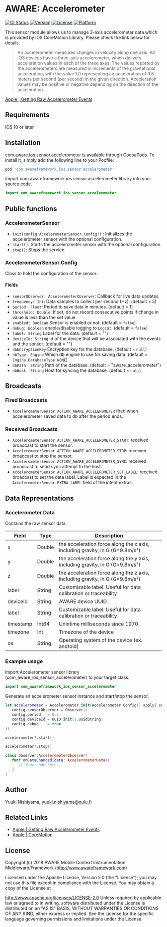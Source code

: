 # AWARE: Accelerometer

[![CI Status](https://img.shields.io/travis/awareframework/com.awareframework.ios.sensor.accelerometer.svg?style=flat)](https://travis-ci.org/awareframework/com.awareframework.ios.sensor.accelerometer)
[![Version](https://img.shields.io/cocoapods/v/com.awareframework.ios.sensor.accelerometer.svg?style=flat)](https://cocoapods.org/pods/com.awareframework.ios.sensor.accelerometer)
[![License](https://img.shields.io/cocoapods/l/com.awareframework.ios.sensor.accelerometer.svg?style=flat)](https://cocoapods.org/pods/com.awareframework.ios.sensor.accelerometer)
[![Platform](https://img.shields.io/cocoapods/p/com.awareframework.ios.sensor.accelerometer.svg?style=flat)](https://cocoapods.org/pods/com.awareframework.ios.sensor.accelerometer)

This sensor module allows us to manage 3-axis accelerometer data which is provided by iOS CoreMotion Library. Please check the link below for details. 

> An accelerometer measures changes in velocity along one axis. All iOS devices have a three-axis accelerometer, which delivers acceleration values in each of the three axes. The values reported by the accelerometers are measured in increments of the gravitational acceleration, with the value 1.0 representing an acceleration of 9.8 meters per second (per second) in the given direction. Acceleration values may be positive or negative depending on the direction of the acceleration. 

[ Apple | Getting Raw Accelerometer Events ](https://developer.apple.com/documentation/coremotion/getting_raw_accelerometer_events)

## Requirements
iOS 10 or later

## Installation

com.aware.ios.sensor.accelerometer is available through [CocoaPods](http://cocoapods.org). To install it, simply add the following line to your Podfile:

```ruby
pod 'com.awareframework.ios.sensor.accelerometer'
```

Import com.awareframework.ios.sensor.accelerometer library into your source code.
```swift
import com_awareframework_ios_sensor_accelerometer
```

## Public functions

### AccelerometerSensor

+ `init(config:AccelerometerSensor.Config?)` : Initializes the accelerometer sensor with the optional configuration.
+ `start()`: Starts the accelerometer sensor with the optional configuration.
+ `stop()`: Stops the service.

### AccelerometerSensor.Config

Class to hold the configuration of the sensor.

#### Fields

+ `sensorObserver: AccelerometerObserver`: Callback for live data updates.
+ `frequency: Int`: Data samples to collect per second (Hz). (default = 5)
+ `period: Float`: Period to save data in minutes. (default = 1)
+ `threshold: Double`: If set, do not record consecutive points if change in value is less than the set value.
+ `enabled: Boolean` Sensor is enabled or not. (default = `false`)
+ `debug: Boolean` enable/disable logging to `Logcat`. (default = `false`)
+ `label: String` Label for the data. (default = "")
+ `deviceId: String` Id of the device that will be associated with the events and the sensor. (default = "")
+ `dbEncryptionKey` Encryption key for the database. (default = `null`)
+ `dbType: Engine` Which db engine to use for saving data. (default = `Engine.DatabaseType.NONE`)
+ `dbPath: String` Path of the database. (default = "aware_accelerometer")
+ `dbHost: String` Host for syncing the database. (default = `null`)

## Broadcasts

### Fired Broadcasts

+ `AccelerometerSensor.ACTION_AWARE_ACCELEROMETER` fired when accelerometer saved data to db after the period ends.

### Received Broadcasts

+ `AccelerometerSensor.ACTION_AWARE_ACCELEROMETER_START`: received broadcast to start the sensor.
+ `AccelerometerSensor.ACTION_AWARE_ACCELEROMETER_STOP`: received broadcast to stop the sensor.
+ `AccelerometerSensor.ACTION_AWARE_ACCELEROMETER_SYNC`: received broadcast to send sync attempt to the host.
+ `AccelerometerSensor.ACTION_AWARE_ACCELEROMETER_SET_LABEL`: received broadcast to set the data label. Label is expected in the `AccelerometerSensor.EXTRA_LABEL` field of the intent extras.

## Data Representations

### Accelerometer Data

Contains the raw sensor data.

| Field     | Type   | Description                                                         |
| --------- | ------ | ------------------------------------------------------------------- |
| x         | Double | the acceleration force along the x axis, including gravity, in G (G=9.8m/s²)|
| y         | Double | the acceleration force along the y axis, including gravity, in G (G=9.8m/s²) |
| z         | Double | the acceleration force along the z axis, including gravity, in G (G=9.8m/s²) |
| label     | String | Customizable label. Useful for data calibration or traceability     |
| deviceId  | String | AWARE device UUID                                                                 |
| label     | String | Customizable label. Useful for data calibration or traceability     |
| timestamp | Int64   | Unixtime milliseconds since 1970                                          |
| timezone  | Int    | Timezone  of the device                                       |
| os        | String | Operating system of the device (ex. android)                              |


### Example usage
Import Accelerometer sensor library (com_aware_ios_sensor_accelerometer) to your target class.

```swift
import com_awareframework_ios_sensor_accelerometer
```

Generate an accelerometer sensor instance and start/stop the sensor.

```swift
let accelerometer = Accelerometer.init(Accelerometer.Config().apply{ config in
   config.sensorObserver = Observer()
   config.period   = 0.5
   config.deviceId = UUID.init().uuidString
   config.debug    = true
})

accelerometer?.start()

accelerometer?.stop()
```

```swift
class Observer:AccelerometerObserver{
   func onDataChanged(data: AccelerometerData){
      // Your code here...
   }
}
```

## Author
Yuuki Nishiyama, yuuki.nishiyama@oulu.fi

## Related Links
* [ Apple | Getting Raw Accelerometer Events ](https://developer.apple.com/documentation/coremotion/getting_raw_accelerometer_events)
* [ Apple | CoreMotion ](https://developer.apple.com/documentation/coremotion)

## License
Copyright (c) 2018 AWARE Mobile Context Instrumentation Middleware/Framework (http://www.awareframework.com)

Licensed under the Apache License, Version 2.0 (the "License"); you may not use this file except in compliance with the License. You may obtain a copy of the License at

http://www.apache.org/licenses/LICENSE-2.0 Unless required by applicable law or agreed to in writing, software distributed under the License is distributed on an "AS IS" BASIS, WITHOUT WARRANTIES OR CONDITIONS OF ANY KIND, either express or implied. See the License for the specific language governing permissions and limitations under the License.

